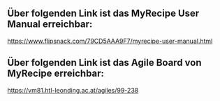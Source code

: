 ## Über folgenden Link ist das MyRecipe User Manual erreichbar:

https://www.flipsnack.com/79CD5AAA9F7/myrecipe-user-manual.html

## Über folgenden Link ist das Agile Board von MyRecipe erreichbar:

https://vm81.htl-leonding.ac.at/agiles/99-238


